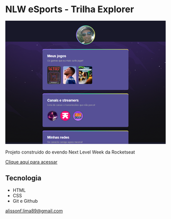 # NLW eSports - Trilha Explorer

![preview](.github/preview.png)

Projeto construido do 
evendo Next Level Week 
da Rocketseat

[Clique aqui para acessar](https://https://alissonlima89.github.io/NLW/)

## Tecnologia

- HTML
- CSS
- Git e Github

alissonf.lima89@gmail.com